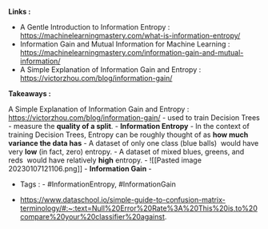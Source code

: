

**Links :**
- A Gentle Introduction to Information Entropy : https://machinelearningmastery.com/what-is-information-entropy/
- Information Gain and Mutual Information for Machine Learning : https://machinelearningmastery.com/information-gain-and-mutual-information/
- A Simple Explanation of Information Gain and Entropy : https://victorzhou.com/blog/information-gain/

**Takeaways :** 

A Simple Explanation of Information Gain and Entropy : https://victorzhou.com/blog/information-gain/
	- used to train Decision Trees
	- measure the **quality of a split**.
	- **Information Entropy**
		- In the context of training Decision Trees, Entropy can be roughly thought of as **how much variance the data has**
			- A dataset of only one class (blue balls)  would have very **low** (in fact, zero) entropy.
			- A dataset of mixed blues, greens, and reds  would have relatively **high** entropy.
			- ![[Pasted image 20230107121106.png]]
	- **Information Gain**
		- 
- Tags :
		- #InformationEntropy, #InformationGain


- https://www.dataschool.io/simple-guide-to-confusion-matrix-terminology/#:~:text=Null%20Error%20Rate%3A%20This%20is,to%20compare%20your%20classifier%20against.